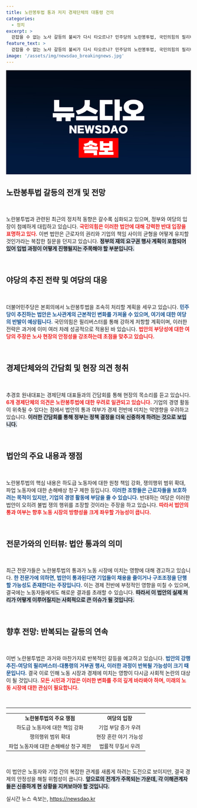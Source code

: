 ```yaml
---
title: 노란봉투법 통과 저지 경제단체의 대통령 건의
categories:
  - 정치
excerpt: >
  걷잡을 수 없는 노사 갈등의 불씨가 다시 타오르나? 민주당의 노란봉투법, 국민의힘의 필리버스터와 거부권 행사가 국회에서 격돌한다. 노동계와 재계의 찬반 논란 속, 생생한 현장을 담은 긴장감 넘치는 공방이 시작된다!
feature_text: >
  걷잡을 수 없는 노사 갈등의 불씨가 다시 타오르나? 민주당의 노란봉투법, 국민의힘의 필리버스터와 거부권 행사가 국회에서 격돌한다. 노동계와 재계의 찬반 논란 속, 생생한 현장을 담은 긴장감 넘치는 공방이 시작된다!
image: '/assets/img/newsdao_breakingnews.jpg'
---
```


<p><img src="/assets/img/newsdao_breakingnews.jpg" alt="implanttips 속보" /></p>

<h2 data-ke-size="size26">노란봉투법 갈등의 전개 및 전망</h2>

<p data-ke-size="size16">&nbsp;</p>

<p>노란봉투법과 관련된 최근의 정치적 동향은 갈수록 심화되고 있으며, 정부와 여당의 입장이 첨예하게 대립하고 있습니다. <b><span style="color: #ee2323;">국민의힘은 이러한 법안에 대해 강력한 반대 입장을 표명하고 있다.</span></b> 이번 법안은 근로자의 권리와 기업의 책임 사이의 균형을 어떻게 유지할 것인가라는 복잡한 질문을 던지고 있습니다. <b><span style="background-color: #21538527;">정부의 재의 요구권 행사 계획이 포함되어 있어 입법 과정이 어떻게 진행될지는 주목해야 할 부분입니다.</span></b> </p>

<p data-ke-size="size16">&nbsp;</p>

<h2 data-ke-size="size26">야당의 추진 전략 및 여당의 대응</h2>

<p data-ke-size="size16">&nbsp;</p>

<p>더불어민주당은 본회의에서 노란봉투법을 조속히 처리할 계획을 세우고 있습니다. <b><span style="color: #1a5490;">민주당이 추진하는 법안은 노사관계의 근본적인 변화를 가져올 수 있으며, 여기에 대한 여당의 반발이 예상됩니다.</span></b> 국민의힘은 필리버스터를 통해 강하게 저항할 계획이며, 이러한 전략은 과거에 이미 여러 차례 성공적으로 적용된 바 있습니다. <b><span style="color: #ee2323;">법안의 부당성에 대한 여당의 주장은 노사 현장의 안정성을 강조하는데 초점을 맞추고 있습니다.</span></b> </p>

<p data-ke-size="size16">&nbsp;</p>

<h2 data-ke-size="size26">경제단체와의 간담회 및 현장 의견 청취</h2>

<p data-ke-size="size16">&nbsp;</p>

<p>추경호 원내대표는 경제단체 대표들과의 간담회를 통해 현장의 목소리를 듣고 있습니다. <b><span style="color: #ee2323;">6개 경제단체의 의견은 노란봉투법에 대한 우려로 일관되고 있습니다.</span></b> 기업의 경영 활동이 위축될 수 있다는 점에서 법안의 통과 여부가 경제 전반에 미치는 악영향을 우려하고 있습니다. <b><span style="background-color: #21538527;">이러한 간담회를 통해 정부는 정책 결정을 더욱 신중하게 하려는 것으로 보입니다.</span></b> </p>

<p data-ke-size="size16">&nbsp;</p>

<h2 data-ke-size="size26">법안의 주요 내용과 쟁점</h2>

<p data-ke-size="size16">&nbsp;</p>

<p>노란봉투법의 핵심 내용은 하도급 노동자에 대한 원청 책임 강화, 쟁의행위 범위 확대, 파업 노동자에 대한 손해배상 청구 제한 등입니다. <b><span style="color: #1a5490;">이러한 조항들은 근로자들을 보호하려는 목적이 있지만, 기업의 경영 활동에 부담을 줄 수 있습니다.</span></b> 반대하는 여당은 이러한 법안이 오히려 불법 쟁의 행위를 조장할 것이라는 주장을 하고 있습니다. <b><span style="color: #ee2323;">따라서 법안의 통과 여부는 향후 노동 시장의 방향성을 크게 좌우할 가능성이 큽니다.</span></b> </p>

<p data-ke-size="size16">&nbsp;</p>

<h2 data-ke-size="size26">전문가와의 인터뷰: 법안 통과의 의미</h2>

<p data-ke-size="size16">&nbsp;</p>

<p>최근 전문가들은 노란봉투법의 통과가 노동 시장에 미치는 영향에 대해 경고하고 있습니다. <b><span style="color: #1a5490;">한 전문가에 의하면, 법안이 통과된다면 기업들이 채용을 줄이거나 구조조정을 단행할 가능성도 존재한다는 주장입니다.</span></b> 이는 경제 전반에 부정적인 영향을 미칠 수 있으며, 결국에는 노동자들에게도 해로운 결과를 초래할 수 있습니다. <b><span style="background-color: #21538527;">따라서 이 법안의 실제 처리가 어떻게 이루어질지는 사회적으로 큰 이슈가 될 것입니다.</span></b> </p>

<p data-ke-size="size16">&nbsp;</p>

<h2 data-ke-size="size26">향후 전망: 반복되는 갈등의 연속</h2>

<p data-ke-size="size16">&nbsp;</p>

<p>이번 노란봉투법은 과거와 마찬가지로 반복적인 갈등을 예고하고 있습니다. <b><span style="color: #1a5490;">법안의 강행 추진-여당의 필리버스터-대통령의 거부권 행사, 이러한 과정이 반복될 가능성이 크기 때문입니다.</span></b> 결국 이로 인해 노동 시장과 경제에 미치는 영향이 다시금 사회적 논란의 대상이 될 것입니다. <b><span style="color: #ee2323;">모든 시민과 기업은 이러한 변화를 주의 깊게 바라봐야 하며, 미래의 노동 시장에 대한 관심이 필요합니다.</span></b> </p>

<p data-ke-size="size16">&nbsp;</p>

<hr>

<table style="width: 100%; border-collapse: collapse;">
<tr>
<td style="text-align: center; height: 17px;"><b>노란봉투법의 주요 쟁점</b></td>
<td style="text-align: center; height: 17px;"><b>여당의 입장</b></td>
</tr>
<tr>
<td style="text-align: center; height: 17px;">하도급 노동자에 대한 책임 강화</td>
<td style="text-align: center; height: 17px;">기업 부담 증가 우려</td>
</tr>
<tr>
<td style="text-align: center; height: 17px;">쟁의행위 범위 확대</td>
<td style="text-align: center; height: 17px;">현장 혼란 야기 가능성</td>
</tr>
<tr>
<td style="text-align: center; height: 17px;">파업 노동자에 대한 손해배상 청구 제한</td>
<td style="text-align: center; height: 17px;">법률적 무질서 우려</td>
</tr>
</table>

<p data-ke-size="size16">&nbsp;</p> 

<p>이 법안은 노동자와 기업 간의 복잡한 관계를 새롭게 하려는 도전으로 보이지만, 결국 경제의 안정성을 해칠 위험성이 큽니다. <b><span style="background-color: #21538527;">앞으로의 전개가 주목되는 가운데, 각 이해관계자들은 신중하게 현 상황을 지켜보아야 할 것입니다.</span></b></p>
실시간 뉴스 속보는, <a href="https://newsdao.kr" rel="dofollow">https://newsdao.kr</a>


